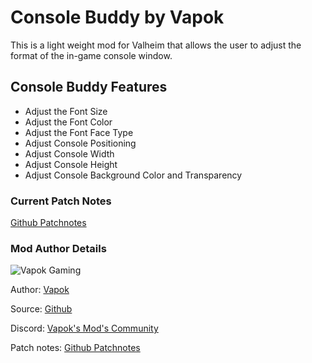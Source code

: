 # Console Buddy by Vapok

This is a light weight mod for Valheim that allows the user to adjust the format of the in-game console window.

## Console Buddy Features
* Adjust the Font Size
* Adjust the Font Color
* Adjust the Font Face Type
* Adjust Console Positioning
* Adjust Console Width
* Adjust Console Height
* Adjust Console Background Color and Transparency

### Current Patch Notes
[Github Patchnotes](https://github.com/Vapok/ConsoleBuddy/blob/main/PATCHNOTES.md)




### Mod Author Details
![Vapok Gaming](https://avatars.githubusercontent.com/u/1264136?s=180&v=4)

Author: [Vapok](https://github.com/Vapok)

Source: [Github](https://github.com/Vapok/ConsoleBuddy)

Discord: [Vapok's Mod's Community](https://discord.gg/5YAJkRFBXt)

Patch notes: [Github Patchnotes](https://github.com/Vapok/ConsoleBuddy/blob/main/PATCHNOTES.md)


